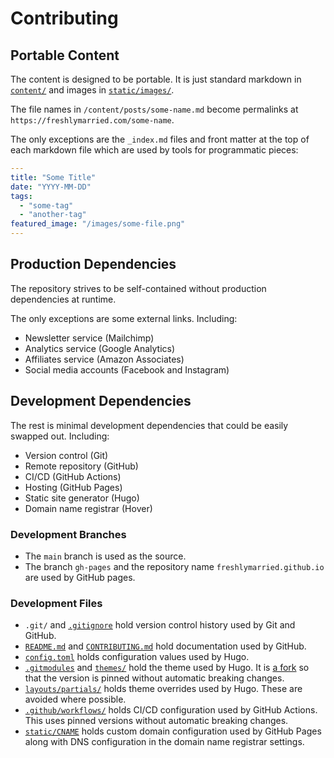# Contributing

## Portable Content

The content is designed to be portable. It is just standard markdown in [`content/`](https://github.com/freshlymarried/freshlymarried.github.io/tree/main/content) and images in [`static/images/`](https://github.com/freshlymarried/freshlymarried.github.io/tree/main/static/images).

The file names in `/content/posts/some-name.md` become permalinks at `https://freshlymarried.com/some-name`.

The only exceptions are the `_index.md` files and front matter at the top of each markdown file which are used by tools for programmatic pieces:

```yaml
---
title: "Some Title"
date: "YYYY-MM-DD"
tags:
  - "some-tag"
  - "another-tag"
featured_image: "/images/some-file.png"
---
```

## Production Dependencies

The repository strives to be self-contained without production dependencies at runtime.

The only exceptions are some external links. Including:

- Newsletter service (Mailchimp)
- Analytics service (Google Analytics)
- Affiliates service (Amazon Associates)
- Social media accounts (Facebook and Instagram)

## Development Dependencies

The rest is minimal development dependencies that could be easily swapped out. Including:

- Version control (Git)
- Remote repository (GitHub)
- CI/CD (GitHub Actions)
- Hosting (GitHub Pages)
- Static site generator (Hugo)
- Domain name registrar (Hover)

### Development Branches

- The `main` branch is used as the source.
- The branch `gh-pages` and the repository name `freshlymarried.github.io` are used by GitHub pages.

### Development Files

- `.git/` and [`.gitignore`](https://github.com/freshlymarried/freshlymarried.github.io/tree/main/.gitignore) hold version control history used by Git and GitHub.
- [`README.md`](https://github.com/freshlymarried/freshlymarried.github.io/tree/main/README.md) and [`CONTRIBUTING.md`](https://github.com/freshlymarried/freshlymarried.github.io/tree/main/CONTRIBUTING.md) hold documentation used by GitHub.
- [`config.toml`](https://github.com/freshlymarried/freshlymarried.github.io/tree/main/config.toml) holds configuration values used by Hugo.
- [`.gitmodules`](https://github.com/freshlymarried/freshlymarried.github.io/tree/main/.gitmodules) and [`themes/`](https://github.com/freshlymarried/freshlymarried.github.io/tree/main/themes) hold the theme used by Hugo. It is [a fork](https://github.com/freshlymarried/gohugo-theme-ananke) so that the version is pinned without automatic breaking changes.
- [`layouts/partials/`](https://github.com/freshlymarried/freshlymarried.github.io/tree/main/layouts/partials) holds theme overrides used by Hugo. These are avoided where possible.
- [`.github/workflows/`](https://github.com/freshlymarried/freshlymarried.github.io/tree/main/.github/workflows) holds CI/CD configuration used by GitHub Actions. This uses pinned versions without automatic breaking changes.
- [`static/CNAME`](https://github.com/freshlymarried/freshlymarried.github.io/blob/main/static/images/CNAME) holds custom domain configuration used by GitHub Pages along with DNS configuration in the domain name registrar settings.
